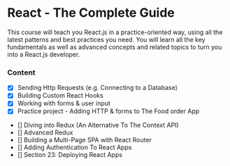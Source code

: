 # React - The Complete Guide

This course will teach you React.js in a practice-oriented way, using all the latest patterns and best practices you need. You will learn all the key fundamentals as well as advanced concepts and related topics to turn you into a React.js developer.

### Content

- [X] Sending Http Requests (e.g. Connecting to a Database)
- [X] Building Custom React Hooks 
- [X] Working with forms & user input
- [X] Practice project - Adding HTTP & forms to The Food order App
- [] Diving into Redux (An Alternative To The Context API)
- [] Advanced Redux
- [] Building a Multi-Page SPA with React Router
- [] Adding Authentication To React Apps
- [] Section 23: Deploying React Apps